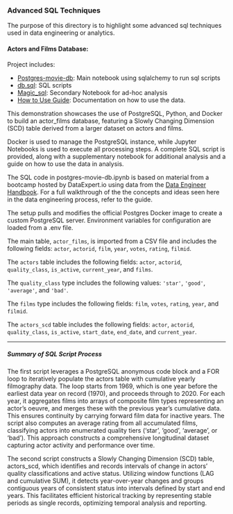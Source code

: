 ### Advanced SQL Techniques

The purpose of this directory is to highlight some advanced sql techniques used in data engineering or analytics. 

#### Actors and Films Database:
Project includes:
- [Postgres-movie-db](./postgres-movie-db.ipynb): Main notebook using sqlalchemy to run sql scripts
- [db.sql](./db.sql): SQL scripts
- [Magic_sql](./magic_sql.ipynb): Secondary Notebook for ad-hoc analysis
- [How to Use Guide](./how-to-guide.md): Documentation on how to use the data.

This demonstration showcases the use of PostgreSQL, Python, and Docker to build an actor_films database, featuring a Slowly Changing Dimension (SCD) table derived from a larger dataset on actors and films.

Docker is used to manage the PostgreSQL instance, while Jupyter Notebooks is used to execute all processing steps. A complete SQL script is provided, along with a supplementary notebook for additional analysis and a guide on how to use the data in analysis.

The SQL code in postgres-movie-db.ipynb is based on material from a bootcamp hosted by DataExpert.io using data from the [Data Engineer Handbook](https://github.com/DataExpert-io/data-engineer-handbook). For a full walkthrough of the the concepts and ideas seen here in the data engineering process, refer to the guide.

The setup pulls and modifies the official Postgres Docker image to create a custom PostgreSQL server. Environment variables for configuration are loaded from a .env file.

The main table, `actor_films`, is imported from a CSV file and includes the following fields: `actor`, `actorid`, `film`, `year`, `votes`, `rating`, `filmid`.

The `actors` table includes the following fields: `actor`, `actorid`, `quality_class`, `is_active`, `current_year`, and `films`.

The `quality_class` type includes the following values: `'star'`, `'good'`, `'average'`, and `'bad'`.

The `films` type includes the following fields: `film`, `votes`, `rating`, `year`, and `filmid`.


The `actors_scd` table includes the following fields: `actor`, `actorid`, `quality_class`, `is_active`, `start_date`, `end_date`, and `current_year`.

----
##### Summary of SQL Script Process

The first script leverages a PostgreSQL anonymous code block and a FOR loop to iteratively populate the actors table with cumulative yearly filmography data. The loop starts from 1969, which is one year before the earliest data year on record (1970), and proceeds through to 2020. For each year, it aggregates films into arrays of composite film types representing an actor’s oeuvre, and merges these with the previous year’s cumulative data. This ensures continuity by carrying forward film data for inactive years. The script also computes an average rating from all accumulated films, classifying actors into enumerated quality tiers (‘star’, ‘good’, ‘average’, or ‘bad’). This approach constructs a comprehensive longitudinal dataset capturing actor activity and performance over time. 

The second script constructs a Slowly Changing Dimension (SCD) table, actors_scd, which identifies and records intervals of change in actors’ quality classifications and active status. Utilizing window functions (LAG and cumulative SUM), it detects year-over-year changes and groups contiguous years of consistent status into intervals defined by start and end years. This facilitates efficient historical tracking by representing stable periods as single records, optimizing temporal analysis and reporting.



